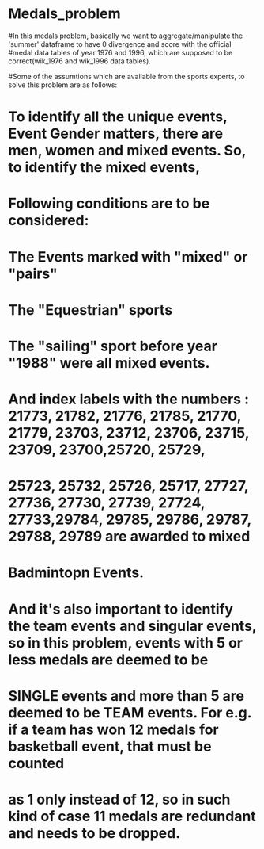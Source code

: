 # Medals_problem
#In this medals problem, basically we want to aggregate/manipulate the 'summer' dataframe to have 0 divergence and score with the official
#medal data tables of year 1976 and 1996, which are supposed to be correct(wik_1976 and wik_1996 data tables).

#Some of the assumtions which are available from the sports experts, to solve this problem are as follows:
# To identify all the unique events, Event Gender matters, there are men, women and mixed events. So, to identify the mixed events,
# Following conditions are to be considered:
# The Events marked with "mixed" or "pairs"
# The "Equestrian" sports
# The "sailing" sport before year "1988" were all mixed events.
# And index labels with the numbers : 21773, 21782, 21776, 21785, 21770, 21779, 23703, 23712, 23706, 23715, 23709, 23700,25720, 25729,
# 25723, 25732, 25726, 25717, 27727, 27736, 27730, 27739, 27724, 27733,29784, 29785, 29786, 29787, 29788, 29789 are awarded to mixed
# Badmintopn Events.

# And it's also important to identify the team events and singular events, so in this problem, events with 5 or less medals are deemed to be
# SINGLE events and more than 5 are deemed to be TEAM events. For e.g. if a team has won 12 medals for basketball event, that must be counted
# as 1 only instead of 12, so in such kind of case 11 medals are redundant and needs to be dropped.
